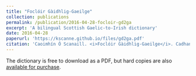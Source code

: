 ```yaml
---
title: "Foclóir Gàidhlig-Gaeilge"
collection: publications
permalink: /publication/2016-04-28-focloir-gd2ga
excerpt: 'A bilingual Scottish Gaelic-to-Irish dictionary'
date: 2016-04-28
paperurl: 'https://kscanne.github.io/files/gd2ga.pdf'
citation: 'Caoimhín Ó Scanaill. <i>Foclóir Gàidhlig-Gaeilge</i>. Cadhan Aonair, 2016.'
---
```


The dictionary is free to download as a PDF, but hard copies are
also [available for purchase](https://www.amazon.com/Focl%C3%B3ir-G%C3%A0idhlig-Gaeilge-Irish-Caoimh%C3%ADn-Scanaill/dp/0997566507).
